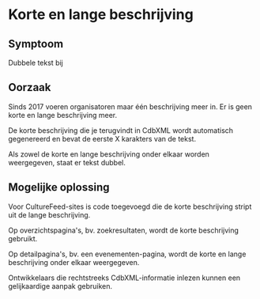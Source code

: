 ---
---

# Korte en lange beschrijving

## Symptoom

Dubbele tekst bij

## Oorzaak

Sinds 2017 voeren organisatoren maar één beschrijving meer in. Er is geen korte en lange beschrijving meer.

De korte beschrijving die je terugvindt in CdbXML wordt automatisch gegenereerd en bevat de eerste X karakters van de tekst.

Als zowel de korte en lange beschrijving onder elkaar worden weergegeven, staat er tekst dubbel.

## Mogelijke oplossing

Voor CultureFeed-sites is code toegevoegd die de korte beschrijving stript uit de lange beschrijving.

Op overzichtspagina's, bv. zoekresultaten, wordt de korte beschrijving gebruikt.

Op detailpagina's, bv. een evenementen-pagina, wordt de korte en lange beschrijving onder elkaar weergegeven.

Ontwikkelaars die rechtstreeks CdbXML-informatie inlezen kunnen een gelijkaardige aanpak gebruiken.

